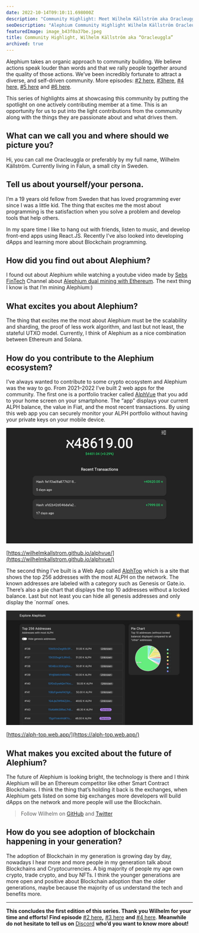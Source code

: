```yaml
---
date: 2022-10-14T09:10:11.698000Z
description: "Community Highlight: Meet Wilhelm Källström aka Oracleuggla, an active member of the Alephium community showcasing their contributions, passion, and dedication to the ecosystem."
seoDescription: "Alephium Community Highlight Wilhelm Källström Oracleuggla - active community member showcase. Contributions, passion, and dedication to blockchain ecosystem."
featuredImage: image_b43f0a37be.jpeg
title: Community Highlight, Wilhelm Källström aka “Oracleuggla”
archived: true
---
```


Alephium takes an organic approach to community building. We believe actions speak louder than words and that we rally people together around the quality of those actions. We’ve been incredibly fortunate to attract a diverse, and self-driven community. More episodes: [#2 here](/news/post/community-highlight-2-cgi-bin-c102cc106f19), [#3here](/news/post/community-highlight-3-digdug-48a7ec868504), [#4 here,](/news/post/community-highlight-4-montail-e24fd88882a0) [#5 here](/news/post/community-highlight-5-txn-71c4fd76ffe8) and [#6 here](/news/post/community-highlight-6-waldi-zkit-beats-37af1f6df3b8).

This series of highlights aims at showcasing this community by putting the spotlight on one actively contributing member at a time. This is an opportunity for us to put into the light contributions from the community along with the things they are passionate about and what drives them.

## What can we call you and where should we picture you?

Hi, you can call me Oracleuggla or preferably by my full name, Wilhelm Källström. Currently living in Falun, a small city in Sweden.

## Tell us about yourself/your persona.

I’m a 19 years old fellow from Sweden that has loved programming ever since I was a little kid. The thing that excites me the most about programming is the satisfaction when you solve a problem and develop tools that help others.

In my spare time I like to hang out with friends, listen to music, and develop front-end apps using React.JS. Recently I’ve also looked into developing dApps and learning more about Blockchain programming.

## How did you find out about Alephium?

I found out about Alephium while watching a youtube video made by [Sebs FinTech](https://www.youtube.com/c/SebsFinTechChannel) Channel about [Alephium dual mining with Ethereum](https://www.youtube.com/watch?v=-bFY1SvMqxc). The next thing I know is that I’m mining Alephium:)

## What excites you about Alephium?

The thing that excites me the most about Alephium must be the scalability and sharding, the proof of less work algorithm, and last but not least, the stateful UTXO model. Currently, I think of Alephium as a nice combination between Ethereum and Solana.

## How do you contribute to the Alephium ecosystem?

I’ve always wanted to contribute to some crypto ecosystem and Alephium was the way to go. From 2021–2022 I’ve built 2 web apps for the community. The first one is a portfolio tracker called [AlphVue](https://github.com/WilhelmKallstrom/alphvue) that you add to your home screen on your smartphone. The “app” displays your current ALPH balance, the value in Fiat, and the most recent transactions. By using this web app you can securely monitor your ALPH portfolio without having your private keys on your mobile device.

![](image_2477c9b4a7.jpeg)

[https://wilhelmkallstrom.github.io/alphvue/](https://wilhelmkallstrom.github.io/alphvue/)

The second thing I’ve built is a Web App called [AlphTop](https://github.com/WilhelmKallstrom/alph-top) which is a site that shows the top 256 addresses with the most ALPH on the network. The known addresses are labeled with a category such as Genesis or Gate.io. There’s also a pie chart that displays the top 10 addresses without a locked balance. Last but not least you can hide all genesis addresses and only display the ´normal´ ones.

![](image_096c6e340f.jpeg)

[https://alph-top.web.app/](https://alph-top.web.app/)

## What makes you excited about the future of Alephium?

The future of Alephium is looking bright, the technology is there and I think Alephium will be an Ethereum competitor like other Smart Contract Blockchains. I think the thing that’s holding it back is the exchanges, when Alephium gets listed on some big exchanges more developers will build dApps on the network and more people will use the Blockchain.

> Follow Wilhelm on [GitHub](https://github.com/wilhelmkallstrom) and [Twitter](https://twitter.com/03wilhelm)

## How do you see adoption of blockchain happening in your generation?

The adoption of Blockchain in my generation is growing day by day, nowadays I hear more and more people in my generation talk about Blockchains and Cryptocurrencies. A big majority of people my age own crypto, trade crypto, and buy NFTs. I think the younger generations are more open and positive about Blockchain adoption than the older generations, maybe because the majority of us understand the tech and benefits more.

---

**This concludes the first edition of this series. Thank you Wilhelm for your time and efforts! Find episode** [#2 here](/news/post/community-highlight-2-cgi-bin-c102cc106f19)**,** [#3 here](/news/post/community-highlight-3-digdug-48a7ec868504) **and** [#4 here](/news/post/community-highlight-4-montail-e24fd88882a0). **Meanwhile do not hesitate to tell us on** [Discord](https://discord.gg/JErgRBfRSB) **who’d you want to know more about!**

